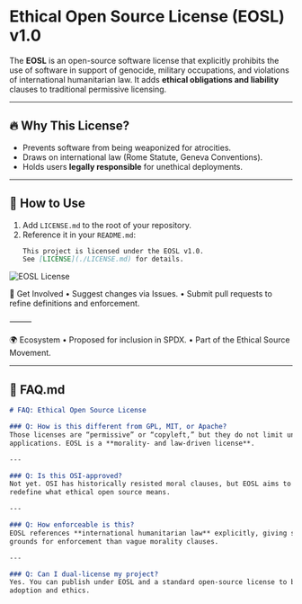 # Ethical Open Source License (EOSL) v1.0

The **EOSL** is an open-source software license that explicitly prohibits the use
of software in support of genocide, military occupations, and violations of
international humanitarian law. It adds **ethical obligations and liability**
clauses to traditional permissive licensing.

---

## 🔥 Why This License?
- Prevents software from being weaponized for atrocities.
- Draws on international law (Rome Statute, Geneva Conventions).
- Holds users **legally responsible** for unethical deployments.

---

## 📜 How to Use

1. Add `LICENSE.md` to the root of your repository.
2. Reference it in your `README.md`:
   ```markdown
   This project is licensed under the EOSL v1.0.
   See [LICENSE](./LICENSE.md) for details.


![EOSL License](https://img.shields.io/badge/license-EOSL-blue)


🚀 Get Involved
	•	Suggest changes via Issues.
	•	Submit pull requests to refine definitions and enforcement.

⸻

🌍 Ecosystem
	•	Proposed for inclusion in SPDX.
	•	Part of the Ethical Source Movement.

---

## 📄 FAQ.md  
```markdown
# FAQ: Ethical Open Source License

### Q: How is this different from GPL, MIT, or Apache?
Those licenses are “permissive” or “copyleft,” but they do not limit unethical
applications. EOSL is a **morality- and law-driven license**.

---

### Q: Is this OSI-approved?
Not yet. OSI has historically resisted moral clauses, but EOSL aims to
redefine what ethical open source means.

---

### Q: How enforceable is this?
EOSL references **international humanitarian law** explicitly, giving stronger
grounds for enforcement than vague morality clauses.

---

### Q: Can I dual-license my project?
Yes. You can publish under EOSL and a standard open-source license to balance
adoption and ethics.
